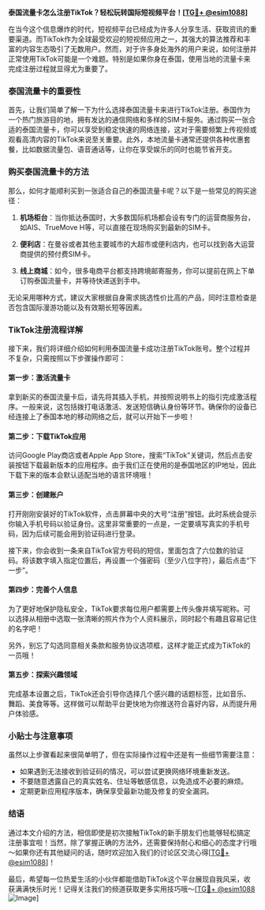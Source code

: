 **泰国流量卡怎么注册TikTok？轻松玩转国际短视频平台！[[TG💪+ @esim1088](https://t.me/s/esim1088)]**

在当今这个信息爆炸的时代，短视频平台已经成为许多人分享生活、获取资讯的重要渠道。而TikTok作为全球最受欢迎的短视频应用之一，其强大的算法推荐和丰富的内容生态吸引了无数用户。然而，对于许多身处海外的用户来说，如何注册并正常使用TikTok可能是一个难题。特别是如果你身在泰国，使用当地的流量卡来完成注册过程就显得尤为重要了。

### 泰国流量卡的重要性

首先，让我们简单了解一下为什么选择泰国流量卡来进行TikTok注册。泰国作为一个热门旅游目的地，拥有发达的通信网络和多样的SIM卡服务。通过购买一张合适的泰国流量卡，你可以享受到稳定快速的网络连接，这对于需要频繁上传视频或观看高清内容的TikTok来说至关重要。此外，本地流量卡通常还提供各种优惠套餐，比如数据流量包、语音通话等，让你在享受娱乐的同时也能节省开支。

### 购买泰国流量卡的方法

那么，如何才能顺利买到一张适合自己的泰国流量卡呢？以下是一些常见的购买途径：

1. **机场柜台**：当你抵达泰国时，大多数国际机场都会设有专门的运营商服务台，如AIS、TrueMove H等，可以直接在现场购买到最新的SIM卡。
   
2. **便利店**：在曼谷或者其他主要城市的大超市或便利店内，也可以找到各大运营商提供的预付费SIM卡。
   
3. **线上商城**：如今，很多电商平台都支持跨境邮寄服务，你可以提前在网上下单订购泰国流量卡，并等待快递送到手中。

无论采用哪种方式，建议大家根据自身需求挑选性价比高的产品，同时注意检查是否包含国际漫游功能以及有效期长短等因素。

### TikTok注册流程详解

接下来，我们将详细介绍如何利用泰国流量卡成功注册TikTok账号。整个过程并不复杂，只需按照以下步骤操作即可：

#### 第一步：激活流量卡

拿到新买的泰国流量卡后，请先将其插入手机，并按照说明书上的指引完成激活程序。一般来说，这包括拨打电话激活、发送短信确认身份等环节。确保你的设备已经连接上了泰国本地的移动网络之后，就可以开始下一步啦！

#### 第二步：下载TikTok应用

访问Google Play商店或者Apple App Store，搜索“TikTok”关键词，然后点击安装按钮下载最新版本的应用程序。由于我们正在使用的是泰国地区的IP地址，因此下载下来的版本会默认适配当地的语言环境哦！

#### 第三步：创建账户

打开刚刚安装好的TikTok软件，点击屏幕中央的大号“注册”按钮。此时系统会提示你输入手机号码以验证身份。这里非常重要的一点是，一定要填写真实的手机号码，因为后续可能会用到验证码进行登录。

接下来，你会收到一条来自TikTok官方号码的短信，里面包含了六位数的验证码。将该数字填入指定位置后，再设置一个强密码（至少八位字符），最后点击“下一步”。

#### 第四步：完善个人信息

为了更好地保护隐私安全，TikTok要求每位用户都需要上传头像并填写昵称。可以选择从相册中选取一张清晰的照片作为个人资料展示，同时起个有趣且容易记住的名字吧！

另外，别忘了勾选同意相关条款和服务协议选项框，这样才能正式成为TikTok的一员哦！

#### 第五步：探索兴趣领域

完成基本设置之后，TikTok还会引导你选择几个感兴趣的话题标签，比如音乐、舞蹈、美食等等。这样做可以帮助平台更快地为你推送符合喜好内容，从而提升用户体验感。

### 小贴士与注意事项

虽然以上步骤看起来很简单明了，但在实际操作过程中还是有一些细节需要注意：

- 如果遇到无法接收到验证码的情况，可以尝试更换网络环境重新发送。
- 不要随意透露自己的真实姓名、住址等敏感信息，以免造成不必要的麻烦。
- 定期更新应用程序版本，确保享受最新功能及修复的安全漏洞。

### 结语

通过本文介绍的方法，相信即使是初次接触TikTok的新手朋友们也能够轻松搞定注册事宜啦！当然，除了掌握正确的方法外，还需要保持耐心和细心的态度才行哦～如果你还有其他疑问的话，随时欢迎加入我们的讨论区交流心得[[TG💪+ @esim1088](https://t.me/s/esim1088)]！

最后，希望每一位热爱生活的小伙伴都能借助TikTok这个平台展现自我风采，收获满满快乐时光！记得关注我们的频道获取更多实用技巧哦～[[TG💪+ @esim1088](https://t.me/s/esim1088) ![Image](https://i.postimg.cc/4NQfJmqS/Snipaste-2025-05-13-00-14-12.png)]